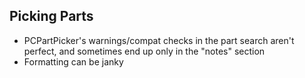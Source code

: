 ## Picking Parts
* PCPartPicker's warnings/compat checks in the part search aren't perfect, and sometimes end up only in the "notes" section
* Formatting can be janky